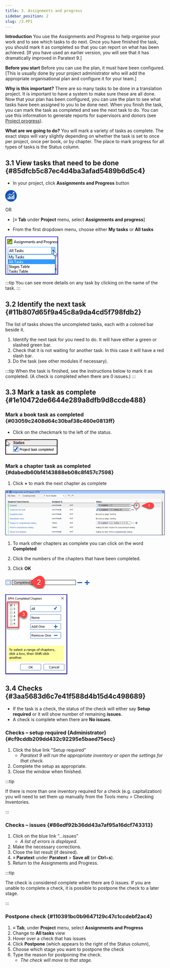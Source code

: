 ```yaml
---
title: 3. Assignments and progress
sidebar_position: 2
slug: /3.PP1
---
```




**Introduction**  You use the Assignments and Progress to help organise your work and to see which tasks to do next. Once you have finished the task, you should mark it as completed so that you can report on what has been achieved. [If you have used an earlier version, you will see that it has dramatically improved in Paratext 9.]


**Before you start**  Before you can use the plan, it must have been configured. [This is usually done by your project administrator who will add the appropriate organisational plan and configure it for your team.]


**Why is this important?**  There are so many tasks to be done in a translation project. It is important to have a system to make sure these are all done. Now that your plan has been configured, you can use the plan to see what tasks have been assigned to you to be done next. When you finish the task, you can mark the task as completed and see the next task to do. You can use this information to generate reports for supervisors and donors (see [Project progress](https://manual.paratext.org/Training-Manual/Stage-1/PP2)).


**What are we going to do?**  You will mark a variety of tasks as complete. The exact steps will vary slightly depending on whether the task is set to once per project, once per book, or by chapter. The place to mark progress for all types of tasks is the Status column.


## 3.1 View tasks that need to be done {#85dfcb5c87ec4d4ba3afad5489b6d5c4}


<div class='notion-row'>
<div class='notion-column' style={{width: 'calc((100% - (min(32px, 4vw) * 1)) * 0.5)'}}>

- In your project, click **Assignments and Progress** button

</div><div className='notion-spacer' />

<div class='notion-column' style={{width: 'calc((100% - (min(32px, 4vw) * 1)) * 0.5)'}}>

![](/notion_imgs/861894244.png)

</div><div className='notion-spacer' />
</div>


OR 

- [**≡ Tab** under  **Project**  menu, select **Assignments and progress**]

<div class='notion-row'>
<div class='notion-column' style={{width: 'calc((100% - (min(32px, 4vw) * 1)) * 0.5)'}}>

- From the first dropdown menu, choose either **My tasks** or **All tasks**

</div><div className='notion-spacer' />

<div class='notion-column' style={{width: 'calc((100% - (min(32px, 4vw) * 1)) * 0.5)'}}>

![](/notion_imgs/1194388438.png)

</div><div className='notion-spacer' />
</div>


:::tip
You can see more details on any task by clicking on the name of the task.
:::


## 3.2 Identify the next task {#11b807d65f9a45c8a9da4cd5f798fdb2}


The list of tasks shows the uncompleted tasks, each with a colored bar beside it.

1. Identify the next task for you need to do. It will have either a green or slashed green bar.
1. Check that it is not waiting for another task. In this case it will have a red slash bar.
1. Do the task (see other modules if necessary).

:::tip
When the task is finished, see the instructions below to mark it as completed. (A check is completed when there are 0 issues.)
:::


## 3.3 Mark a task as complete {#1e10472de6644e289a8dfb9d8ccde488}


### Mark a book task as completed {#03059c2408d64c30baf38c460e0813ff}


<div class='notion-row'>
<div class='notion-column' style={{width: 'calc((100% - (min(32px, 4vw) * 1)) * 0.5)'}}>

- Click on the checkmark to the left of the status.

</div><div className='notion-spacer' />

<div class='notion-column' style={{width: 'calc((100% - (min(32px, 4vw) * 1)) * 0.49999999999999994)'}}>

![](/notion_imgs/954238022.png)

</div><div className='notion-spacer' />
</div>


### Mark a chapter task as completed {#dabedb60bf4143888eb08c8f457c7598}

1. Click **+** to mark the next chapter as complete

![](/notion_imgs/498799590.png)


<div class='notion-row'>
<div class='notion-column' style={{width: 'calc((100% - (min(32px, 4vw) * 1)) * 0.5625)'}}>

1. To mark other chapters as complete you can click on the word **Completed**

1. Click the numbers of the chapters that have been completed.

1. Click **OK**

</div><div className='notion-spacer' />

<div class='notion-column' style={{width: 'calc((100% - (min(32px, 4vw) * 1)) * 0.4375)'}}>

![](/notion_imgs/57914603.png)

![](/notion_imgs/2100928914.png)

</div><div className='notion-spacer' />
</div>


## 3.4 Checks {#3aa5683d6c7e41f588d4b15d4c498689}

- If the task is a check, the status of the check will either say **Setup required** or it will show number of remaining **issues**.
- A check is complete when there are **No issues**.

### Checks – setup required (Administrator) {#cf9cddb209dd432c92295e5baed75ecc}

1. Click the blue link "Setup required"
	- _Paratext 9 will run the appropriate inventory or open the settings for that check._
1. Complete the setup as appropriate.
1. Close the window when finished.

:::tip


If there is more than one inventory required for a check (e.g. capitalization) you will need to set them up manually from the Tools menu &gt; Checking Inventories.


:::


### Checks – issues {#86edf92b36dd43a7af95a16dcf743313}

1. Click on the blue link “…issues”
	- _A list of errors is displayed._
1. Make the necessary corrections.
1. Close the list result (if desired).
1. **≡ Paratext** under **Paratext** &gt; **Save all** (or **Ctrl**+**s**).
1. Return to the Assignments and Progress.

:::tip


The check is considered complete when there are 0 issues. If you are unable to complete a check, it is possible to postpone the check to a later stage.


:::


### Postpone check {#110391bc0b9647129c47c1ccdebf2ac4}

1. **≡ Tab**, under **Project** menu, select **Assignments and Progress**
1. Change to **All tasks** view
1. Hover over a check that has issues
1. Click **Postpone** (which appears to the right of the Status column),
1. Choose which stage you want to postpone the check
1. Type the reason for postponing the check.
	- _The check will move to that stage._
